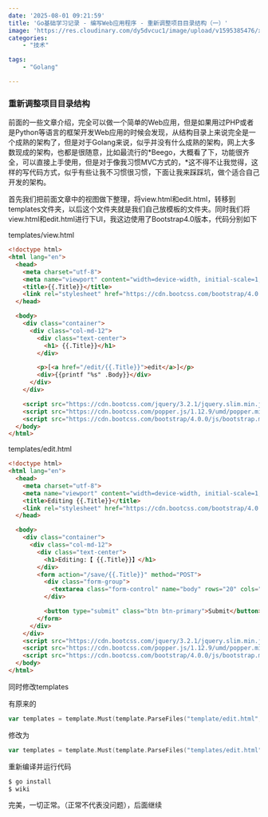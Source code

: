 ```yaml
---
date: '2025-08-01 09:21:59'
title: 'Go基础学习记录 - 编写Web应用程序 - 重新调整项目目录结构（一）'
image: 'https://res.cloudinary.com/dy5dvcuc1/image/upload/v1595385476/xiaorongmao/golang.jpg'
categories:
    - "技术"

tags:
    - "Golang"

---
```


### **重新调整项目目录结构**

前面的一些文章介绍，完全可以做一个简单的Web应用，但是如果用过PHP或者是Python等语言的框架开发Web应用的时候会发现，从结构目录上来说完全是一个成熟的架构了，但是对于Golang来说，似乎并没有什么成熟的架构，网上大多数现成的架构，也都是很随意，比如最流行的*Beego，大概看了下，功能很齐全，可以直接上手使用，但是对于像我习惯MVC方式的，*这不得不让我觉得，这样的写代码方式，似乎有些让我不习惯很习惯，下面让我来踩踩坑，做个适合自己开发的架构。

首先我们把前面文章中的视图做下整理，将view.html和edit.html，转移到templates文件夹，以后这个文件夹就是我们自己放模板的文件夹。同时我们将view.html和edit.html进行下UI，我这边使用了Bootstrap4.0版本，代码分别如下

templates/view.html

```html
<!doctype html>
<html lang="en">
  <head>
    <meta charset="utf-8">
    <meta name="viewport" content="width=device-width, initial-scale=1, shrink-to-fit=no">
    <title>{{.Title}}</title>
    <link rel="stylesheet" href="https://cdn.bootcss.com/bootstrap/4.0.0/css/bootstrap.min.css" integrity="sha384-Gn5384xqQ1aoWXA+058RXPxPg6fy4IWvTNh0E263XmFcJlSAwiGgFAW/dAiS6JXm" crossorigin="anonymous">
  </head>

  <body>
    <div class="container">
      <div class="col-md-12">
        <div class="text-center">
          <h1> {{.Title}}</h1>
        </div>

        <p>[<a href="/edit/{{.Title}}">edit</a>]</p>
        <div>{{printf "%s" .Body}}</div>
      </div>
    </div>

    <script src="https://cdn.bootcss.com/jquery/3.2.1/jquery.slim.min.js" integrity="sha384-KJ3o2DKtIkvYIK3UENzmM7KCkRr/rE9/Qpg6aAZGJwFDMVNA/GpGFF93hXpG5KkN" crossorigin="anonymous"></script>
    <script src="https://cdn.bootcss.com/popper.js/1.12.9/umd/popper.min.js" integrity="sha384-ApNbgh9B+Y1QKtv3Rn7W3mgPxhU9K/ScQsAP7hUibX39j7fakFPskvXusvfa0b4Q" crossorigin="anonymous"></script>
    <script src="https://cdn.bootcss.com/bootstrap/4.0.0/js/bootstrap.min.js" integrity="sha384-JZR6Spejh4U02d8jOt6vLEHfe/JQGiRRSQQxSfFWpi1MquVdAyjUar5+76PVCmYl" crossorigin="anonymous"></script>
  </body>
</html>
```

templates/edit.html

```html
<!doctype html>
<html lang="en">
  <head>
    <meta charset="utf-8">
    <meta name="viewport" content="width=device-width, initial-scale=1, shrink-to-fit=no">
    <title>Editing {{.Title}}</title>
    <link rel="stylesheet" href="https://cdn.bootcss.com/bootstrap/4.0.0/css/bootstrap.min.css" integrity="sha384-Gn5384xqQ1aoWXA+058RXPxPg6fy4IWvTNh0E263XmFcJlSAwiGgFAW/dAiS6JXm" crossorigin="anonymous">
  </head>

  <body>
    <div class="container">
      <div class="col-md-12">
        <div class="text-center">
          <h1>Editing:【 {{.Title}}】</h1>
        </div>
        <form action="/save/{{.Title}}" method="POST">
          <div class="form-group">
            <textarea class="form-control" name="body" rows="20" cols="80">{{printf "%s" .Body}}</textarea>
          </div>

          <button type="submit" class="btn btn-primary">Submit</button>
        </form>
      </div>
    </div>
    <script src="https://cdn.bootcss.com/jquery/3.2.1/jquery.slim.min.js" integrity="sha384-KJ3o2DKtIkvYIK3UENzmM7KCkRr/rE9/Qpg6aAZGJwFDMVNA/GpGFF93hXpG5KkN" crossorigin="anonymous"></script>
    <script src="https://cdn.bootcss.com/popper.js/1.12.9/umd/popper.min.js" integrity="sha384-ApNbgh9B+Y1QKtv3Rn7W3mgPxhU9K/ScQsAP7hUibX39j7fakFPskvXusvfa0b4Q" crossorigin="anonymous"></script>
    <script src="https://cdn.bootcss.com/bootstrap/4.0.0/js/bootstrap.min.js" integrity="sha384-JZR6Spejh4U02d8jOt6vLEHfe/JQGiRRSQQxSfFWpi1MquVdAyjUar5+76PVCmYl" crossorigin="anonymous"></script>
  </body>
</html>
```

同时修改templates

有原来的

```go
var templates = template.Must(template.ParseFiles("template/edit.html", "template/view.html"))
```

修改为

```go
var templates = template.Must(template.ParseFiles("templates/edit.html", "templates/view.html"))
```

重新编译并运行代码

```bash
$ go install
$ wiki
```

完美，一切正常。（正常不代表没问题），后面继续

